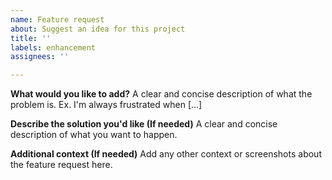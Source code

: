 ```yaml
---
name: Feature request
about: Suggest an idea for this project
title: ''
labels: enhancement
assignees: ''

---
```


**What would you like to add?**
A clear and concise description of what the problem is. Ex. I'm always frustrated when [...]

**Describe the solution you'd like (If needed)**
A clear and concise description of what you want to happen.

**Additional context (If needed)**
Add any other context or screenshots about the feature request here.

